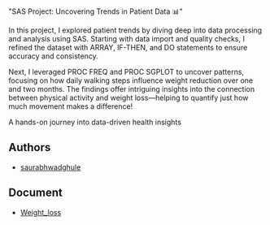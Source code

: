 
"SAS Project: Uncovering Trends in Patient Data 📊"

In this project, I explored patient trends by diving deep into data processing and analysis using SAS. Starting with data import and quality checks, I refined the dataset with ARRAY, IF-THEN, and DO statements to ensure accuracy and consistency.

Next, I leveraged PROC FREQ and PROC SGPLOT to uncover patterns, focusing on how daily walking steps influence weight reduction over one and two months. The findings offer intriguing insights into the connection between physical activity and weight loss—helping to quantify just how much movement makes a difference!

A hands-on journey into data-driven health insights

## Authors

- [saurabhwadghule](https://github.com/crz-deadpool)


## Document

 * [Weight_loss](https://github.com/saurabhwadghule/My_Project_Work/blob/main/SAS%20project/Weight_loss%20(1).xlsx)


